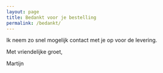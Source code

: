 ```yaml
---
layout: page
title: Bedankt voor je bestelling
permalink: /bedankt/
---
```


Ik neem zo snel mogelijk contact met je op voor de levering.

Met vriendelijke groet,

Martijn
